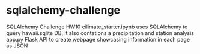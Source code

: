 # sqlalchemy-challenge
SQLAlchemy Challenge HW10
cilimate_starter.ipynb uses SQLAlchemy to query hawaii.sqlite DB, it also contations a precipitation and station analysis
app.py Flask API  to create webpage showcasing  information in each page as JSON
